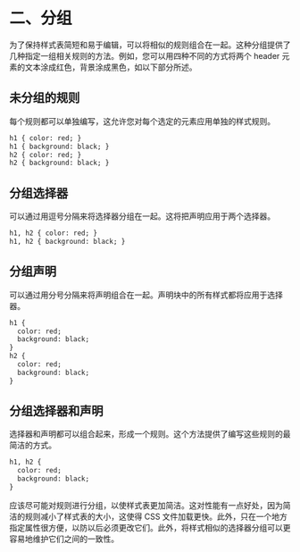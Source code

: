 # 二、分组

为了保持样式表简短和易于编辑，可以将相似的规则组合在一起。这种分组提供了几种指定一组相关规则的方法。例如，您可以用四种不同的方式将两个 header 元素的文本涂成红色，背景涂成黑色，如以下部分所述。

## 未分组的规则

每个规则都可以单独编写，这允许您对每个选定的元素应用单独的样式规则。

```html
h1 { color: red; }
h1 { background: black; }
h2 { color: red; }
h2 { background: black; }

```

## 分组选择器

可以通过用逗号分隔来将选择器分组在一起。这将把声明应用于两个选择器。

```html
h1, h2 { color: red; }
h1, h2 { background: black; }

```

## 分组声明

可以通过用分号分隔来将声明组合在一起。声明块中的所有样式都将应用于选择器。

```html
h1 {
  color: red;
  background: black;
}
h2 {
  color: red;
  background: black;
}

```

## 分组选择器和声明

选择器和声明都可以组合起来，形成一个规则。这个方法提供了编写这些规则的最简洁的方式。

```html
h1, h2 {
  color: red;
  background: black;
}

```

应该尽可能对规则进行分组，以使样式表更加简洁。这对性能有一点好处，因为简洁的规则减小了样式表的大小，这使得 CSS 文件加载更快。此外，只在一个地方指定属性很方便，以防以后必须更改它们。此外，将样式相似的选择器分组可以更容易地维护它们之间的一致性。